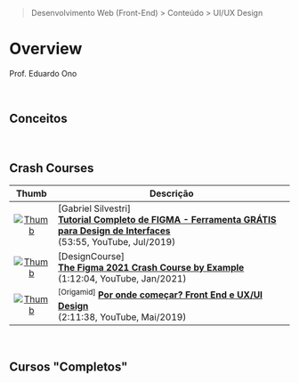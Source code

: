 > Desenvolvimento Web (Front-End) > Conteúdo > UI/UX Design

# Overview

Prof. Eduardo Ono

<br>

## Conceitos

<br>

## Crash Courses

| Thumb | Descrição |
| :-: | --- |
| [![Thumb](https://img.youtube.com/vi/vg-INqhKD5c/default.jpg)](https://www.youtube.com/watch?v=vg-INqhKD5c "Tutorial Completo de FIGMA - Ferramenta GRÁTIS para Design de Interfaces") | [Gabriel Silvestri] <br> [__Tutorial Completo de FIGMA - Ferramenta GRÁTIS para Design de Interfaces__](https://www.youtube.com/watch?v=vg-INqhKD5c) <br> (53:55, YouTube, Jul/2019)
| [![Thumb](https://img.youtube.com/vi/Gu1so3pz4bA/default.jpg)](https://www.youtube.com/watch?v=Gu1so3pz4bA "The Figma 2021 Crash Course by Example") | [DesignCourse] <br> [__The Figma 2021 Crash Course by Example__](https://www.youtube.com/watch?v=Gu1so3pz4bA) <br> (1:12:04, YouTube, Jan/2021)
| [![Thumb](https://img.youtube.com/vi/-5kJdbkG90g/default.jpg)](https://www.youtube.com/watch?v=-5kJdbkG90g "Por onde começar? Front End e UX/UI Design") | <sup>[Origamid]</sup> [__Por onde começar? Front End e UX/UI Design__](https://www.youtube.com/watch?v=-5kJdbkG90g) <br> (2:11:38, YouTube, Mai/2019)

<br>

## Cursos "Completos"

<br>
